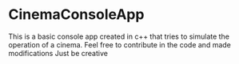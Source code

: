 # CinemaConsoleApp
This is a basic console app created in c++ that tries to simulate the operation of a cinema. 
Feel free to contribute in the code and made modifications
Just be creative
